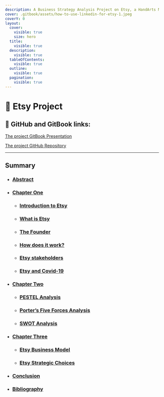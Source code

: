 ```yaml
---
description: A Business Strategy Analysis Project on Etsy, a HandArts Marketplace
cover: .gitbook/assets/how-to-use-linkedin-for-etsy-1.jpeg
coverY: 0
layout:
  cover:
    visible: true
    size: hero
  title:
    visible: true
  description:
    visible: true
  tableOfContents:
    visible: true
  outline:
    visible: true
  pagination:
    visible: true
---
```


# 📙 Etsy Project

## 🔗 GitHub and GitBook links:

[The project GitBook Presentation](https://maede.gitbook.io/etsy-project)

[The project GitHub Repository](https://github.com/Maedeam/Etsy-Project)

***

## Summary

* ### [**Abstract**](abstract.md)
* ### [**Chapter One**](chapter-one.md)
  * ### [**Introduction to Etsy**](chapter-one.md#introduction-to-etsy)
  * ### [**What is Etsy**](chapter-one.md#what-is-etsy)
  * ### [**The Founder**](chapter-one.md#the-founder)
  * ### [**How does it work?**](chapter-one.md#how-does-it-work)
  * ### [**Etsy stakeholders**](chapter-one.md#etsy-stakeholders)
  * ### [**Etsy and Covid-19**](chapter-one.md#etsy-and-covid-19)
* ### [**Chapter Two**](chapter-two.md)
  * ### [PESTEL Analysis](chapter-two.md#pestel-analysis)
  * ### [Porter’s Five Forces Analysis](chapter-two.md#porters-five-forces-analysis)
  * ### [SWOT Analysis](chapter-two.md#swot-analysis)
* ### [**Chapter Three**](chapter-three.md)
  * ### [Etsy Business Model](chapter-three.md#etsy-business-model)
  * ### [Etsy Strategic Choices](chapter-three.md#etsy-strategic-choices)
* ### [**Conclusion**](conclusion.md)
* ### [**Bibliography**](bibliography.md)

